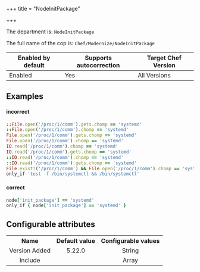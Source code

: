 +++
title = "NodeInitPackage"

+++

<!-- This content is automatically generated. See https://github.com/chef/chef-web-docs/blob/main/generated/README.md -->

The department is: `NodeInitPackage`

The full name of the cop is: `Chef/Modernize/NodeInitPackage`

| Enabled by default | Supports autocorrection | Target Chef Version |
| --- | --- | --- |
| Enabled | Yes | All Versions |

## Examples


#### incorrect

```ruby
::File.open('/proc/1/comm').gets.chomp == 'systemd'
::File.open('/proc/1/comm').chomp == 'systemd'
File.open('/proc/1/comm').gets.chomp == 'systemd'
File.open('/proc/1/comm').chomp == 'systemd'
IO.read('/proc/1/comm').chomp == 'systemd'
IO.read('/proc/1/comm').gets.chomp == 'systemd'
::IO.read('/proc/1/comm').chomp == 'systemd'
::IO.read('/proc/1/comm').gets.chomp == 'systemd'
File.exist?('/proc/1/comm') && File.open('/proc/1/comm').chomp == 'systemd'
only_if 'test -f /bin/systemctl && /bin/systemctl'
```

#### correct

```ruby
node['init_package'] == 'systemd'
only_if { node['init_package'] == 'systemd' }
```

## Configurable attributes

<table>
<tbody><tr>
<th>Name</th>
<th>Default value</th>
<th>Configurable values</th>
</tr>
<tr>
<td style="text-align:center">Version Added</td>
<td style="text-align:center">5.22.0</td>
<td style="text-align:center">String</td>
</tr>
<tr><td style="text-align:center">Include</td>
<td style="text-align:center"><ul>
</ul>
</td>
<td style="text-align:center">Array</td>
</tr></tbody></table>
